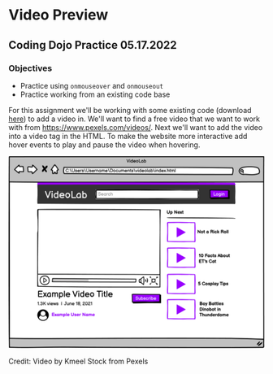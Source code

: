 # Video Preview

## Coding Dojo Practice 05.17.2022

### Objectives

* Practice using ```onmouseover``` and ```onmouseout```
* Practice working from an existing code base

For this assignment we'll be working with some existing code (download [here](https://s3.us-east-1.amazonaws.com/General_V88/boomyeah2015/codingdojo/curriculum/content/chapter/1624039965__video-preview.zip)) to add a video in. We'll want to find a free video that we want to work with from https://www.pexels.com/videos/.  Next we'll want to add the video into a video tag in the HTML. To make the website more interactive add hover events to play and pause the video when hovering.

![reference](./reference.png)


Credit: Video by Kmeel Stock from Pexels